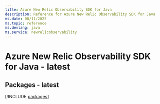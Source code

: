 ```yaml
---
title: Azure New Relic Observability SDK for Java
description: Reference for Azure New Relic Observability SDK for Java
ms.date: 08/11/2025
ms.topic: reference
ms.devlang: java
ms.service: newrelicobservability
---
```

# Azure New Relic Observability SDK for Java - latest
## Packages - latest
[!INCLUDE [packages](new-relic-observability-index.md)]